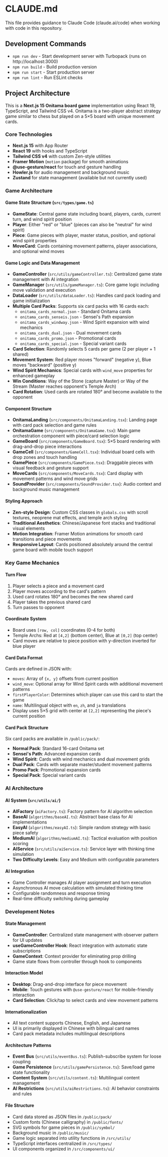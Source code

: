 # CLAUDE.md

This file provides guidance to Claude Code (claude.ai/code) when working with code in this repository.

## Development Commands

- `npm run dev` - Start development server with Turbopack (runs on http://localhost:3000)
- `npm run build` - Build production version
- `npm run start` - Start production server
- `npm run lint` - Run ESLint checks

## Project Architecture

This is a **Next.js 15 Onitama board game** implementation using React 19, TypeScript, and Tailwind CSS v4. Onitama is a two-player abstract strategy game similar to chess but played on a 5×5 board with unique movement cards.

### Core Technologies

- **Next.js 15** with App Router
- **React 19** with hooks and TypeScript
- **Tailwind CSS v4** with custom Zen-style utilities
- **Framer Motion** (`motion` package) for smooth animations
- **@use-gesture/react** for touch and gesture handling
- **Howler.js** for audio management and background music
- **Zustand** for state management (available but not currently used)

### Game Architecture

#### Game State Structure (`src/types/game.ts`)

- **GameState**: Central game state including board, players, cards, current turn, and wind spirit position
- **Player**: Either "red" or "blue" (pieces can also be "neutral" for wind spirit)
- **Piece**: Game pieces with player, master status, position, and optional wind spirit properties
- **MoveCard**: Cards containing movement patterns, player associations, and optional wind moves

#### Game Logic and Data Management

- **GameController** (`src/utils/gameController.ts`): Centralized game state management with AI integration
- **GameManager** (`src/utils/gameManager.ts`): Core game logic including move validation and execution
- **DataLoader** (`src/utils/dataLoader.ts`): Handles card pack loading and game initialization
- **Multiple Card Packs**: Supports six card packs with 16 cards each:
  - `onitama_cards_normal.json` - Standard Onitama cards
  - `onitama_cards_senseis.json` - Sensei's Path expansion
  - `onitama_cards_windway.json` - Wind Spirit expansion with wind mechanics
  - `onitama_cards_dual.json` - Dual movement cards
  - `onitama_cards_promo.json` - Promotional cards
  - `onitama_cards_special.json` - Special variant cards
- **Card Selection**: Randomly selects 5 cards per game (2 per player + 1 shared)
- **Movement System**: Red player moves "forward" (negative y), Blue moves "backward" (positive y)
- **Wind Spirit Mechanics**: Special cards with `wind_move` properties for enhanced gameplay
- **Win Conditions**: Way of the Stone (capture Master) or Way of the Stream (Master reaches opponent's Temple Arch)
- **Card Rotation**: Used cards are rotated 180° and become available to the opponent

#### Component Structure

- **OnitamaLanding** (`src/components/OnitamaLanding.tsx`): Landing page with card pack selection and game rules
- **OnitamaGame** (`src/components/OnitamaGame.tsx`): Main game orchestration component with piece/card selection logic
- **GameBoard** (`src/components/GameBoard.tsx`): 5×5 board rendering with drag-and-drop piece interactions
- **GameCell** (`src/components/GameCell.tsx`): Individual board cells with drop zones and touch handling
- **GamePiece** (`src/components/GamePiece.tsx`): Draggable pieces with visual feedback and gesture support
- **MoveCards** (`src/components/MoveCards.tsx`): Card display with movement patterns and wind move grids
- **SoundProvider** (`src/components/SoundProvider.tsx`): Audio context and background music management

#### Styling Approach

- **Zen-style Design**: Custom CSS classes in `globals.css` with scroll textures, neoprene mat effects, and temple arch styling
- **Traditional Aesthetics**: Chinese/Japanese font stacks and traditional visual elements
- **Motion Integration**: Framer Motion animations for smooth card transitions and piece movements
- **Responsive Layout**: Cards positioned absolutely around the central game board with mobile touch support

### Key Game Mechanics

#### Turn Flow

1. Player selects a piece and a movement card
2. Player moves according to the card's pattern
3. Used card rotates 180° and becomes the new shared card
4. Player takes the previous shared card
5. Turn passes to opponent

#### Coordinate System

- Board uses `[row, col]` coordinates (0-4 for both)
- Temple Archs: Red at `[4,2]` (bottom center), Blue at `[0,2]` (top center)
- Card moves are relative to piece position with y-direction inverted for blue player

#### Card Data Format

Cards are defined in JSON with:

- `moves`: Array of `{x, y}` offsets from current position
- `wind_move`: Optional array for Wind Spirit cards with additional movement patterns
- `firstPlayerColor`: Determines which player can use this card to start the game
- `name`: Multilingual object with `en`, `zh`, and `ja` translations
- Display uses 5×5 grid with center at `[2,2]` representing the piece's current position

#### Card Pack Structure

Six card packs are available in `/public/pack/`:

- **Normal Pack**: Standard 16-card Onitama set
- **Sensei's Path**: Advanced expansion cards
- **Wind Spirit**: Cards with wind mechanics and dual movement grids
- **Dual Pack**: Cards with separate master/student movement patterns
- **Promo Pack**: Promotional expansion cards
- **Special Pack**: Special variant cards

### AI Architecture

#### AI System (`src/utils/ai/`)

- **AIFactory** (`aiFactory.ts`): Factory pattern for AI algorithm selection
- **BaseAI** (`algorithms/baseAI.ts`): Abstract base class for AI implementations
- **EasyAI** (`algorithms/easyAI.ts`): Simple random strategy with basic piece safety
- **MediumAI** (`algorithms/mediumAI.ts`): Tactical evaluation with position scoring
- **AIService** (`src/utils/aiService.ts`): Service layer with thinking time simulation
- **Two Difficulty Levels**: Easy and Medium with configurable parameters

#### AI Integration

- Game Controller manages AI player assignment and turn execution
- Asynchronous AI move calculation with simulated thinking time
- Configurable randomness and response timing
- Real-time difficulty switching during gameplay

### Development Notes

#### State Management

- **GameController**: Centralized state management with observer pattern for UI updates
- **useGameController Hook**: React integration with automatic state subscriptions
- **GameContext**: Context provider for eliminating prop drilling
- Game state flows from controller through hook to components

#### Interaction Model

- **Desktop**: Drag-and-drop interface for piece movement
- **Mobile**: Touch gestures with `@use-gesture/react` for mobile-friendly interaction
- **Card Selection**: Click/tap to select cards and view movement patterns

#### Internationalization

- All text content supports Chinese, English, and Japanese
- UI is primarily displayed in Chinese with bilingual card names
- Card pack metadata includes multilingual descriptions

#### Architecture Patterns

- **Event Bus** (`src/utils/eventBus.ts`): Publish-subscribe system for loose coupling
- **Game Persistence** (`src/utils/gamePersistence.ts`): Save/load game state functionality
- **Content System** (`src/utils/content.ts`): Multilingual content management
- **AI Restrictions** (`src/utils/aiRestrictions.ts`): AI behavior constraints and rules

#### File Structure

- Card data stored as JSON files in `/public/pack/`
- Custom fonts (Chinese calligraphy) in `/public/fonts/`
- SVG symbols for game pieces in `/public/symbol/`
- Background music in `/public/music/`
- Game logic separated into utility functions in `/src/utils/`
- TypeScript interfaces centralized in `/src/types/`
- UI components organized in `/src/components/ui/`
